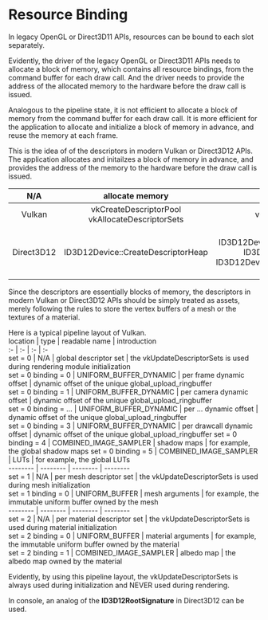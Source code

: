 # Resource Binding  

In legacy OpenGL or Direct3D11 APIs, resources can be bound to each slot separately.  

Evidently, the driver of the legacy OpenGL or Direct3D11 APIs needs to allocate a block of memory, which contains all resource bindings, from the command buffer for each draw call. And the driver needs to provide the address of the allocated memory to the hardware before the draw call is issued.  

Analogous to the pipeline state, it is not efficient to allocate a block of memory from the command buffer for each draw call. It is more efficient for the application to allocate and initialize a block of memory in advance, and reuse the memory at each frame.  

This is the idea of of the descriptors in modern Vulkan or Direct3D12 APIs. The application allocates and initailzes a block of memory in advance, and provides the address of the memory to the hardware before the draw call is issued.

N/A | allocate memory  | initailze memory | bind memeory 
:-: | :-: | :-: | :-:  
Vulkan | vkCreateDescriptorPool <br/> vkAllocateDescriptorSets | vkUpdateDescriptorSets | vkCmdBindDescriptorSets   
Direct3D12 | ID3D12Device::CreateDescriptorHeap | ID3D12Device::CreateShaderResourceView <br/> ID3D12Device::CreateSampler <br/> ID3D12Device::CreateUnorderedAccessView | ID3D12GraphicsCommandList::SetDescriptorHeaps <br/> ID3D12GraphicsCommandList::SetGraphicsRootConstantBufferView <br/> ID3D12GraphicsCommandList::SetGraphicsRootDescriptorTable <br/> ID3D12GraphicsCommandList::SetComputeRootConstantBufferView <br/> ID3D12GraphicsCommandList::SetComputeRootDescriptorTable  

Since the descriptors are essentially blocks of memory, the descriptors in modern Vulkan or Direct3D12 APIs should be simply treated as assets, merely following the rules to store the vertex buffers of a mesh or the textures of a material.  

Here is a typical pipeline layout of Vulkan.  
location              | type                   | readable name               | introduction  
:-                    | :-                     | :-                          | :-  
set = 0               | N/A                    | global descriptor set       | the vkUpdateDescriptorSets is used during rendering module initialization  
set = 0 binding = 0   | UNIFORM_BUFFER_DYNAMIC | per frame dynamic offset    | dynamic offset of the unique global_upload_ringbuffer  
set = 0 binding = 1   | UNIFORM_BUFFER_DYNAMIC | per camera dynamic offset   | dynamic offset of the unique global_upload_ringbuffer  
set = 0 binding = ... | UNIFORM_BUFFER_DYNAMIC | per ... dynamic offset      | dynamic offset of the unique global_upload_ringbuffer  
set = 0 binding = 3   | UNIFORM_BUFFER_DYNAMIC | per drawcall dynamic offset | dynamic offset of the unique global_upload_ringbuffer 
set = 0 binding = 4   | COMBINED_IMAGE_SAMPLER | shadow maps                 | for example, the global shadow maps 
set = 0 binding = 5   | COMBINED_IMAGE_SAMPLER | LUTs                        | for example, the global LUTs  
\-\-\-\-\-\-\-\-      | \-\-\-\-\-\-\-\-       | \-\-\-\-\-\-\-\-            | \-\-\-\-\-\-\-\-  
set = 1               | N/A                    | per mesh descriptor set     | the vkUpdateDescriptorSets is used during mesh initialization  
set = 1 binding = 0   | UNIFORM_BUFFER         | mesh arguments              | for example, the immutable uniform buffer owned by the mesh  
\-\-\-\-\-\-\-\-      | \-\-\-\-\-\-\-\-       | \-\-\-\-\-\-\-\-            | \-\-\-\-\-\-\-\-  
set = 2               | N/A                    | per material descriptor set | the vkUpdateDescriptorSets is used during material initialization  
set = 2 binding = 0   | UNIFORM_BUFFER         | material arguments          | for example, the immutable uniform buffer owned by the material  
set = 2 binding = 1   | COMBINED_IMAGE_SAMPLER | albedo map                  | the albedo map owned by the material  

Evidently, by using this pipeline layout, the vkUpdateDescriptorSets is always used during initialization and NEVER used during rendering.  

In console, an analog of the **ID3D12RootSignature** in Direct3D12 can be used.  
